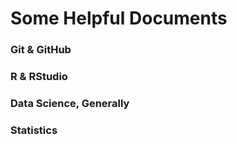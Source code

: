 # Some Helpful Documents

### Git & GitHub

### R & RStudio

### Data Science, Generally

### Statistics

